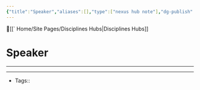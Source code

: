 ```yaml
---
{"title":"Speaker","aliases":[],"type":["nexus hub note"],"dg-publish":true,"dg-hide":true,"publish":true,"tags":["hub-note","speaker"],"permalink":"/speaker/speaker/","hide":true,"dgPassFrontmatter":true,"created":"2023-09-03T08:02:19.970-07:00","updated":"2023-09-10T23:07:16.655-07:00"}
---
```



🔺[[` Home/Site Pages/Disciplines Hubs\|Disciplines Hubs]]

# Speaker
---











---
- Tags:: 








